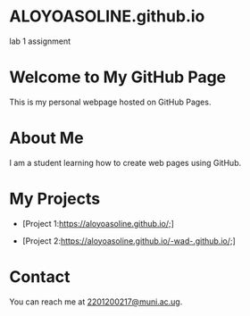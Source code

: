 # ALOYOASOLINE.github.io
lab 1 assignment
# Welcome to My GitHub Page

This is my personal webpage hosted on GitHub Pages.

 # About Me

I am a student learning how to create web pages using GitHub.

 # My Projects

- [Project 1:https://aloyoasoline.github.io/;]

- [Project 2:https://aloyoasoline.github.io/-wad-.github.io/;]

 # Contact

You can reach me at [2201200217@muni.ac.ug](mailto:myemail@example.com).


